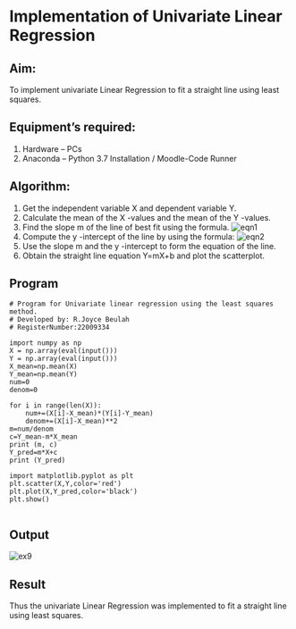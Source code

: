 # Implementation of Univariate Linear Regression
## Aim:
To implement univariate Linear Regression to fit a straight line using least squares.
## Equipment’s required:
1.	Hardware – PCs
2.	Anaconda – Python 3.7 Installation / Moodle-Code Runner
## Algorithm:
1.	Get the independent variable X and dependent variable Y.
2.	Calculate the mean of the X -values and the mean of the Y -values.
3.	Find the slope m of the line of best fit using the formula.
 ![eqn1](./eq1.jpg)
4.	Compute the y -intercept of the line by using the formula:
![eqn2](./eq2.jpg)  
5.	Use the slope m and the y -intercept to form the equation of the line.
6.	Obtain the straight line equation Y=mX+b and plot the scatterplot.
## Program
```
# Program for Univariate linear regression using the least squares method.
# Developed by: R.Joyce Beulah
# RegisterNumber:22009334

import numpy as np
X = np.array(eval(input()))
Y = np.array(eval(input()))
X_mean=np.mean(X)
Y_mean=np.mean(Y)
num=0
denom=0

for i in range(len(X)):
    num+=(X[i]-X_mean)*(Y[i]-Y_mean)
    denom+=(X[i]-X_mean)**2
m=num/denom
c=Y_mean-m*X_mean
print (m, c)
Y_pred=m*X+c
print (Y_pred)

import matplotlib.pyplot as plt
plt.scatter(X,Y,color='red')
plt.plot(X,Y_pred,color='black')
plt.show()


```
## Output
![ex9](https://user-images.githubusercontent.com/118343698/215135155-f8913c6d-067e-4537-afd0-af98a29b2a55.png)


## Result
Thus the univariate Linear Regression was implemented to fit a straight line using least squares.
